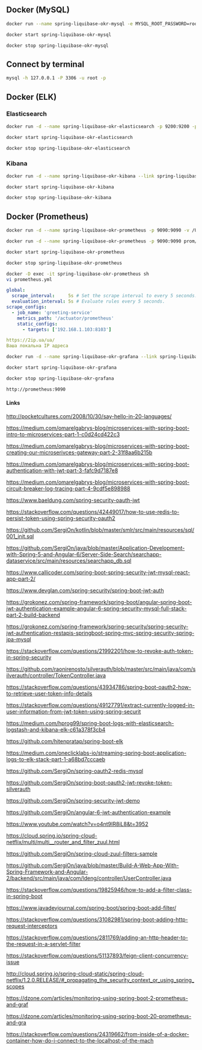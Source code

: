 ## Docker (MySQL)

```bash
docker run --name spring-liquibase-okr-mysql -e MYSQL_ROOT_PASSWORD=root -p 3306:3306 -d mysql
```

```bash
docker start spring-liquibase-okr-mysql
```

```bash
docker stop spring-liquibase-okr-mysql
```

## Connect by terminal

```bash
mysql -h 127.0.0.1 -P 3306 -u root -p
```


## Docker (ELK)

### Elasticsearch

```bash
docker run -d --name spring-liquibase-okr-elasticsearch -p 9200:9200 -p 9300:9300 -e "discovery.type=single-node" elasticsearch:6.5.4
```

```bash
docker start spring-liquibase-okr-elasticsearch
```

```bash
docker stop spring-liquibase-okr-elasticsearch
```


### Kibana

```bash
docker run -d --name spring-liquibase-okr-kibana --link spring-liquibase-okr-elasticsearch:elasticsearch -p 5601:5601 kibana:6.5.4
```

```bash
docker start spring-liquibase-okr-kibana
```

```bash
docker stop spring-liquibase-okr-kibana
```


## Docker (Prometheus)

```bash
docker run -d --name spring-liquibase-okr-prometheus -p 9090:9090 -v /Users/serhii/Documents/Web/Training/Java/java/spring-liquibase-okr/prometheus.yml:/etc/prometheus/prometheus.yml prom/prometheus --config.file=/etc/prometheus/prometheus.yml

docker run -d --name spring-liquibase-okr-prometheus -p 9090:9090 prom/prometheus
```

```bash
docker start spring-liquibase-okr-prometheus
```

```bash
docker stop spring-liquibase-okr-prometheus
```

```bash
docker -D exec -it spring-liquibase-okr-prometheus sh
vi prometheus.yml
```

```yaml
global:
  scrape_interval:     5s # Set the scrape interval to every 5 seconds.
  evaluation_interval: 5s # Evaluate rules every 5 seconds.
scrape_configs:
  - job_name: 'greeting-service'
    metrics_path: '/actuator/prometheus'
    static_configs:
      - targets: ['192.168.1.103:8103']

https://2ip.ua/ua/
Ваша локальна IP адреса
```

```bash
docker run -d --name spring-liquibase-okr-grafana --link spring-liquibase-okr-prometheus:prometheus -p 3000:3000 grafana/grafana
```

```bash
docker start spring-liquibase-okr-grafana
```

```bash
docker stop spring-liquibase-okr-grafana
```

```bash
http://prometheus:9090
```



#### Links

http://pocketcultures.com/2008/10/30/say-hello-in-20-languages/

https://medium.com/omarelgabrys-blog/microservices-with-spring-boot-intro-to-microservices-part-1-c0d24cd422c3

https://medium.com/omarelgabrys-blog/microservices-with-spring-boot-creating-our-microserivces-gateway-part-2-31f8aa6b215b

https://medium.com/omarelgabrys-blog/microservices-with-spring-boot-authentication-with-jwt-part-3-fafc9d7187e8

https://medium.com/omarelgabrys-blog/microservices-with-spring-boot-circuit-breaker-log-tracing-part-4-9cdf5e898988

https://www.baeldung.com/spring-security-oauth-jwt

https://stackoverflow.com/questions/42449017/how-to-use-redis-to-persist-token-using-spring-security-oauth2

https://github.com/SergiOn/kotlin/blob/master/smlr/src/main/resources/sql/001_init.sql

https://github.com/SergiOn/java/blob/master/Application-Development-with-Spring-5-and-Angular-6/Server-Side-Search/searchapp-dataservice/src/main/resources/searchapp_db.sql

https://www.callicoder.com/spring-boot-spring-security-jwt-mysql-react-app-part-2/

https://www.devglan.com/spring-security/spring-boot-jwt-auth

https://grokonez.com/spring-framework/spring-boot/angular-spring-boot-jwt-authentication-example-angular-6-spring-security-mysql-full-stack-part-2-build-backend

https://grokonez.com/spring-framework/spring-security/spring-security-jwt-authentication-restapis-springboot-spring-mvc-spring-security-spring-jpa-mysql

https://stackoverflow.com/questions/21992201/how-to-revoke-auth-token-in-spring-security

https://github.com/raonirenosto/silverauth/blob/master/src/main/java/com/silverauth/controller/TokenController.java

https://stackoverflow.com/questions/43934786/spring-boot-oauth2-how-to-retrieve-user-token-info-details

https://stackoverflow.com/questions/49127791/extract-currently-logged-in-user-information-from-jwt-token-using-spring-securit

https://medium.com/hprog99/spring-boot-logs-with-elasticsearch-logstash-and-kibana-elk-c61a378f3cb4

https://github.com/hitenpratap/spring-boot-elk

https://medium.com/oneclicklabs-io/streaming-spring-boot-application-logs-to-elk-stack-part-1-a68bd7cccaeb

https://github.com/SergiOn/spring-oauth2-redis-mysql

https://github.com/SergiOn/spring-boot-oauth2-jwt-revoke-token-silverauth

https://github.com/SergiOn/spring-security-jwt-demo

https://github.com/SergiOn/angular-6-jwt-authentication-example

https://www.youtube.com/watch?v=o4nt9IR8iL8&t=3952

https://cloud.spring.io/spring-cloud-netflix/multi/multi__router_and_filter_zuul.html

https://github.com/SergiOn/spring-cloud-zuul-filters-sample

https://github.com/SergiOn/java/blob/master/Build-A-Web-App-With-Spring-Framework-and-Angular-2/backend/src/main/java/com/ldeng/controller/UserController.java

https://stackoverflow.com/questions/19825946/how-to-add-a-filter-class-in-spring-boot

https://www.javadevjournal.com/spring-boot/spring-boot-add-filter/

https://stackoverflow.com/questions/31082981/spring-boot-adding-http-request-interceptors

https://stackoverflow.com/questions/2811769/adding-an-http-header-to-the-request-in-a-servlet-filter

https://stackoverflow.com/questions/51137893/feign-client-concurrency-issue

http://cloud.spring.io/spring-cloud-static/spring-cloud-netflix/1.2.0.RELEASE/#_propagating_the_security_context_or_using_spring_scopes

https://dzone.com/articles/monitoring-using-spring-boot-2-prometheus-and-graf

https://dzone.com/articles/monitoring-using-spring-boot-20-prometheus-and-gra

https://stackoverflow.com/questions/24319662/from-inside-of-a-docker-container-how-do-i-connect-to-the-localhost-of-the-mach
